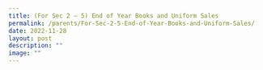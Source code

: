 ```yaml
---
title: (For Sec 2 – 5) End of Year Books and Uniform Sales
permalink: /parents/For-Sec-2-5-End-of-Year-Books-and-Uniform-Sales/
date: 2022-11-28
layout: post
description: ""
image: ""
---
```

